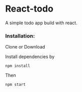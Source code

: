 # React-todo
<p>A simple todo app build with react.</p>
<h3>Installation:</h3>
<p>Clone or Download</p>
<p>Install dependencies by </p>
<pre><code>npm install</code></pre>
Then
<pre><code>npm start</code></pre>
